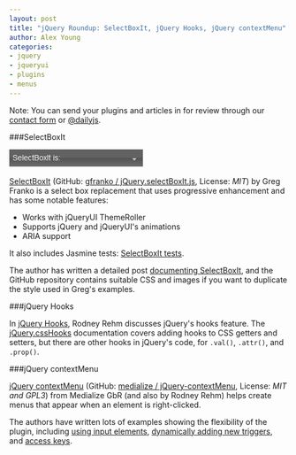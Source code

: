 ```yaml
---
layout: post
title: "jQuery Roundup: SelectBoxIt, jQuery Hooks, jQuery contextMenu"
author: Alex Young
categories: 
- jquery
- jqueryui
- plugins
- menus
---
```


<div class="intro">
Note: You can send your plugins and articles in for review through our <a href="/contact.html">contact form</a> or <a href="http://twitter.com/dailyjs">@dailyjs</a>.
</div>

###SelectBoxIt

![SelectBoxIt screenshot](/images/posts/selectboxit.png)

[SelectBoxIt](http://www.selectboxit.com/) (GitHub: [gfranko / jQuery.selectBoxIt.js](https://github.com/gfranko/jQuery.selectBoxIt.js), License: _MIT_) by Greg Franko is a select box replacement that uses progressive enhancement and has some notable features:

* Works with jQueryUI ThemeRoller
* Supports jQuery and jQueryUI's animations
* ARIA support

It also includes Jasmine tests: [SelectBoxIt tests](http://gregfranko.com/test/SpecRunner.html).

The author has written a detailed post [documenting SelectBoxIt](http://gregfranko.com/blog/introducing-the-jquery-plugin-selectboxit/), and the GitHub repository contains suitable CSS and images if you want to duplicate the style used in Greg's examples.

###jQuery Hooks

In [jQuery Hooks](http://blog.rodneyrehm.de/archives/11-jQuery-Hooks.html), Rodney Rehm discusses jQuery's hooks feature.  The [jQuery.cssHooks](http://api.jquery.com/jQuery.cssHooks/) documentation covers adding hooks to CSS getters and setters, but there are other hooks in jQuery's code, for `.val()`, `.attr()`, and `.prop()`.

###jQuery contextMenu

[jQuery contextMenu](http://medialize.github.com/jQuery-contextMenu/) (GitHub: [medialize / jQuery-contextMenu](https://github.com/medialize/jQuery-contextMenu), License: _MIT and GPL3_) from Medialize GbR (and also by Rodney Rehm) helps create menus that appear when an element is right-clicked.

The authors have written lots of examples showing the flexibility of the plugin, including [using input elements](http://medialize.github.com/jQuery-contextMenu/demo/input.html), [dynamically adding new triggers](http://medialize.github.com/jQuery-contextMenu/demo/dynamic.html), and [access keys](http://medialize.github.com/jQuery-contextMenu/demo/accesskeys.html).
